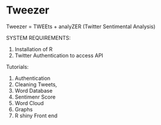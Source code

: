 # Tweezer
Tweezer = TWEEts + analyZER (Twitter Sentimental Analysis)

SYSTEM REQUIREMENTS:

1. Installation of R
2. Twitter Authentication to access API

Tutorials:

1. Authentication
2. Cleaning Tweets, 
3. Word Database
4. Sentimenr Score 
5. Word Cloud
6. Graphs
7. R shiny Front end
